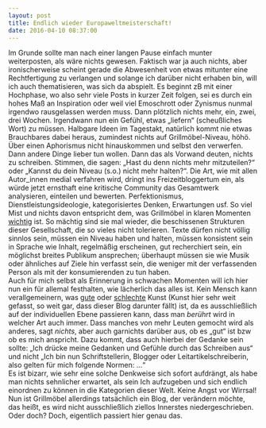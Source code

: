 ```yaml
---
layout: post
title: Endlich wieder Europaweltmeisterschaft!
date: 2016-04-10 08:37:00
---
```


Im Grunde sollte man nach einer langen Pause einfach munter weiterposten, als wäre nichts gewesen. Faktisch war ja auch nichts, aber ironischerweise scheint gerade die Abwesenheit von etwas mitunter eine Rechtfertigung zu verlangen und solange ich darüber nicht erhaben bin, will ich auch thematisieren, was sich da abspielt. Es beginnt zB mit einer Hochphase, wo also sehr viele Posts in kurzer Zeit folgen, sei es durch ein hohes Maß an Inspiration oder weil viel Emoschrott oder Zynismus nunmal irgendwo rausgelassen werden muss. Dann plötzlich nichts mehr, ein, zwei, drei Wochen. Irgendwann nun ein Gefühl, etwas „liefern“ (scheußliches Wort) zu müssen. Halbgare Ideen im Tagestakt, natürlich kommt nie etwas Brauchbares dabei heraus, zumindest nichts auf Grillmöbel-Niveau, höhö. Über einen Aphorismus nicht hinauskommen und selbst den verwerfen. Dann andere Dinge lieber tun wollen. Dann das als Vorwand deuten, nichts zu schreiben. Stimmen, die sagen: „Hast du denn nichts mehr mitzuteilen?“ oder „Kannst du dein Niveau (s.o.) nicht mehr halten?“. Die Art, wie mit allen Autor\_innen medial verfahren wird, dringt ins Freizeitbloggertum ein, als würde jetzt ernsthaft eine kritische Community das Gesamtwerk analysieren, einteilen und bewerten. Perfektionismus, Dienstleistungsideologie, kategorisiertes Denken, Erwartungen usf. So viel Mist und nichts davon entspricht dem, was Grillmöbel in klaren Momenten  [wichtig](http://grillmoebel.github.io/2015/06/16/fiftyfourth-post/) ist. So mächtig sind sie mal wieder, die beschissenen Strukturen dieser Gesellschaft, die so vieles nicht tolerieren. Texte dürfen nicht völlig sinnlos sein, müssen ein Niveau haben und halten, müssen konsistent sein in Sprache wie Inhalt, regelmäßig erscheinen, gut recherchiert sein, ein möglichst breites Publikum ansprechen; überhaupt müssen sie wie Musik oder ähnliches auf Ziele hin verfasst sein, die weniger mit der verfassenden Person als mit der konsumierenden zu tun haben.
<br> Auch für mich selbst als Erinnerung in schwachen Momenten will ich hier nun ein für allemal festhalten, wie lächerlich das alles ist. Kein Mensch kann verallgemeinern, was [gute](https://www.youtube.com/watch?v=cUMghCHCi7s) oder [schlechte](http://grillmoebel.github.io/2015/03/02/thirtyninth-post/) Kunst (Kunst hier sehr weit gefasst, so weit gar, dass dieser Blog darunter fällt) ist, da es ausschließlich auf der individuellen Ebene passieren kann, dass man *berührt* wird in welcher Art auch immer. Dass manches von mehr Leuten gemocht wird als anderes, sagt *nichts*, aber auch garnichts darüber aus, ob es „gut“ ist bzw ob es mich anspricht. Dazu kommt, dass auch hierbei der Gedanke sein sollte: „Ich drücke meine Gedanken und Gefühle durch das Schreiben aus“ und nicht „Ich bin nun Schriftstellerin, Blogger oder Leitartikelschreiberin, also gelten für mich folgende Normen: ...“
<br> Es ist bizarr, wie sehr eine solche Denkweise sich sofort aufdrängt, als habe man nichts sehnlicher erwartet, als sein Ich aufzugeben und sich endlich einordnen zu können in die Kategorien dieser Welt. Keine Angst vor Wirrsal!<br>
Nun ist Grillmöbel allerdings tatsächlich ein Blog, der verändern möchte, das heißt, es wird nicht ausschließlich ziellos Innerstes niedergeschrieben. Oder doch? Doch, eigentlich passiert hier genau das.
